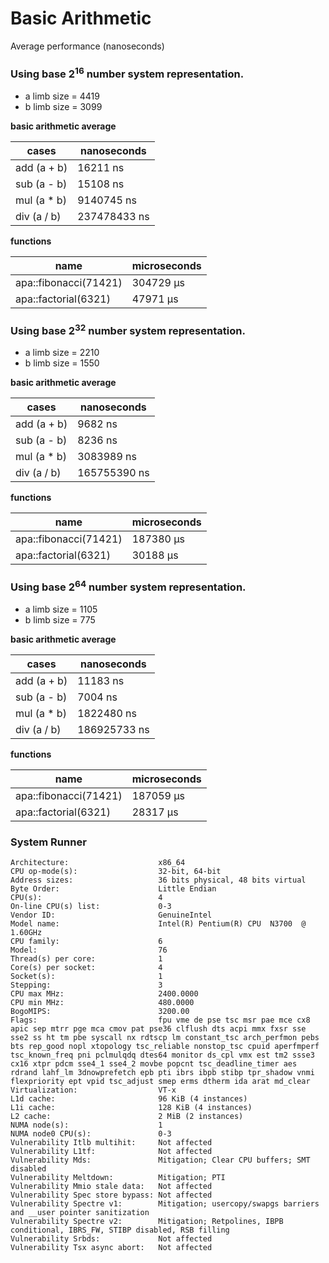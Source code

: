 # Basic Arithmetic

Average performance (nanoseconds)

### Using base 2<sup>16</sup> number system representation.

- a limb size = 4419
- b limb size = 3099

**basic arithmetic average**

| cases | nanoseconds |
| ----- | ----------- |
| add (a + b) | 16211 ns |
| sub (a - b) | 15108 ns |
| mul (a * b) | 9140745 ns |
| div (a / b) | 237478433 ns |

**functions**

| name | microseconds |
| ---- | ------------ |
| apa::fibonacci(71421) | 304729 μs |
| apa::factorial(6321) | 47971 μs |

### Using base 2<sup>32</sup> number system representation.

- a limb size = 2210
- b limb size = 1550

**basic arithmetic average**

| cases | nanoseconds |
| ----- | ----------- |
| add (a + b) | 9682 ns |
| sub (a - b) | 8236 ns |
| mul (a * b) | 3083989 ns |
| div (a / b) | 165755390 ns |

**functions**

| name | microseconds |
| ---- | ------------ |
| apa::fibonacci(71421) | 187380 μs |
| apa::factorial(6321) | 30188 μs |

### Using base 2<sup>64</sup> number system representation.

- a limb size = 1105
- b limb size = 775

**basic arithmetic average**

| cases | nanoseconds |
| ----- | ----------- |
| add (a + b) | 11183 ns |
| sub (a - b) | 7004 ns |
| mul (a * b) | 1822480 ns |
| div (a / b) | 186925733 ns |

**functions**

| name | microseconds |
| ---- | ------------ |
| apa::fibonacci(71421) | 187059 μs |
| apa::factorial(6321) | 28317 μs |


### System Runner

```
Architecture:                    x86_64
CPU op-mode(s):                  32-bit, 64-bit
Address sizes:                   36 bits physical, 48 bits virtual
Byte Order:                      Little Endian
CPU(s):                          4
On-line CPU(s) list:             0-3
Vendor ID:                       GenuineIntel
Model name:                      Intel(R) Pentium(R) CPU  N3700  @ 1.60GHz
CPU family:                      6
Model:                           76
Thread(s) per core:              1
Core(s) per socket:              4
Socket(s):                       1
Stepping:                        3
CPU max MHz:                     2400.0000
CPU min MHz:                     480.0000
BogoMIPS:                        3200.00
Flags:                           fpu vme de pse tsc msr pae mce cx8 apic sep mtrr pge mca cmov pat pse36 clflush dts acpi mmx fxsr sse sse2 ss ht tm pbe syscall nx rdtscp lm constant_tsc arch_perfmon pebs bts rep_good nopl xtopology tsc_reliable nonstop_tsc cpuid aperfmperf tsc_known_freq pni pclmulqdq dtes64 monitor ds_cpl vmx est tm2 ssse3 cx16 xtpr pdcm sse4_1 sse4_2 movbe popcnt tsc_deadline_timer aes rdrand lahf_lm 3dnowprefetch epb pti ibrs ibpb stibp tpr_shadow vnmi flexpriority ept vpid tsc_adjust smep erms dtherm ida arat md_clear
Virtualization:                  VT-x
L1d cache:                       96 KiB (4 instances)
L1i cache:                       128 KiB (4 instances)
L2 cache:                        2 MiB (2 instances)
NUMA node(s):                    1
NUMA node0 CPU(s):               0-3
Vulnerability Itlb multihit:     Not affected
Vulnerability L1tf:              Not affected
Vulnerability Mds:               Mitigation; Clear CPU buffers; SMT disabled
Vulnerability Meltdown:          Mitigation; PTI
Vulnerability Mmio stale data:   Not affected
Vulnerability Spec store bypass: Not affected
Vulnerability Spectre v1:        Mitigation; usercopy/swapgs barriers and __user pointer sanitization
Vulnerability Spectre v2:        Mitigation; Retpolines, IBPB conditional, IBRS_FW, STIBP disabled, RSB filling
Vulnerability Srbds:             Not affected
Vulnerability Tsx async abort:   Not affected
```
